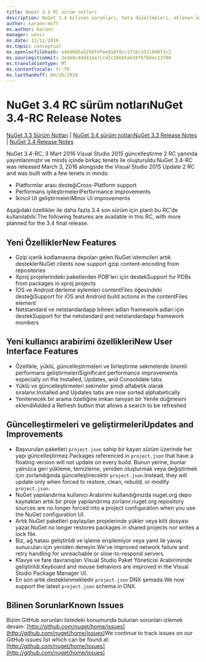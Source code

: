 ```yaml
---
title: NuGet 3.4 RC sürüm notları
description: NuGet 3.4 bilinen sorunları, hata düzeltmeleri, eklenen özellikleri ve dcr dahil olmak üzere RC sürüm notları.
author: karann-msft
ms.author: karann
manager: unnir
ms.date: 11/11/2016
ms.topic: conceptual
ms.openlocfilehash: e40d685a5256fdfee818f0cc1f1bc352c698f3c2
ms.sourcegitcommit: 3eab9c4dd41ea7ccd2c28bb5ab16f6fbbec13708
ms.translationtype: MT
ms.contentlocale: tr-TR
ms.lasthandoff: 04/26/2018
---
```

# <a name="nuget-34-rc-release-notes"></a><span data-ttu-id="7c4b8-103">NuGet 3.4 RC sürüm notları</span><span class="sxs-lookup"><span data-stu-id="7c4b8-103">NuGet 3.4-RC Release Notes</span></span>

<span data-ttu-id="7c4b8-104">[NuGet 3.3 Sürüm Notları](../release-notes/nuget-3.3.md) | [NuGet 3.4 sürüm notları](../release-notes/nuget-3.4.md)</span><span class="sxs-lookup"><span data-stu-id="7c4b8-104">[NuGet 3.3 Release Notes](../release-notes/nuget-3.3.md) | [NuGet 3.4 Release Notes](../release-notes/nuget-3.4.md)</span></span>

<span data-ttu-id="7c4b8-105">NuGet 3.4-RC, 3 Mart 2016 Visual Studio 2015 güncelleştirme 2 RC yanında yayımlanmıştır ve minds içinde birkaç tenets ile oluşturuldu:</span><span class="sxs-lookup"><span data-stu-id="7c4b8-105">NuGet 3.4-RC was released March 3, 2016 alongside the Visual Studio 2015 Update 2 RC and was built with a few tenets in minds:</span></span>

* <span data-ttu-id="7c4b8-106">Platformlar arası desteği</span><span class="sxs-lookup"><span data-stu-id="7c4b8-106">Cross-Platform support</span></span>
* <span data-ttu-id="7c4b8-107">Performans iyileştirmeleri</span><span class="sxs-lookup"><span data-stu-id="7c4b8-107">Performance improvements</span></span>
* <span data-ttu-id="7c4b8-108">İkincil UI geliştirmeleri</span><span class="sxs-lookup"><span data-stu-id="7c4b8-108">Minor UI improvements</span></span>

<span data-ttu-id="7c4b8-109">Aşağıdaki özellikler ile daha fazla 3.4 son sürüm için planlı bu RC'de kullanılabilir.</span><span class="sxs-lookup"><span data-stu-id="7c4b8-109">The following features are available in this RC, with more planned for the 3.4 final release.</span></span>

## <a name="new-features"></a><span data-ttu-id="7c4b8-110">Yeni Özellikler</span><span class="sxs-lookup"><span data-stu-id="7c4b8-110">New Features</span></span>

* <span data-ttu-id="7c4b8-111">Gzip içerik kodlamasına depoları gelen NuGet istemcileri artık destekler</span><span class="sxs-lookup"><span data-stu-id="7c4b8-111">NuGet clients now support gzip content-encoding from repositories</span></span>
* <span data-ttu-id="7c4b8-112">Xproj projelerindeki paketlerden PDB'leri için destek</span><span class="sxs-lookup"><span data-stu-id="7c4b8-112">Support for PDBs from packages in xproj projects</span></span>
* <span data-ttu-id="7c4b8-113">İOS ve Android derleme eylemleri contentFiles öğesindeki desteği</span><span class="sxs-lookup"><span data-stu-id="7c4b8-113">Support for iOS and Android build actions in the contentFiles element</span></span>
* <span data-ttu-id="7c4b8-114">Netstandard ve netstandardapp bilinen adları framework adları için destek</span><span class="sxs-lookup"><span data-stu-id="7c4b8-114">Support for the netstandard and netstandardapp framework monikers</span></span>

## <a name="new-user-interface-features"></a><span data-ttu-id="7c4b8-115">Yeni kullanıcı arabirimi özellikleri</span><span class="sxs-lookup"><span data-stu-id="7c4b8-115">New User Interface Features</span></span>

* <span data-ttu-id="7c4b8-116">Özellikle, yüklü, güncelleştirmeleri ve birleştirme sekmelerde önemli performans geliştirmeleri</span><span class="sxs-lookup"><span data-stu-id="7c4b8-116">Significant performance improvements especially on the Installed, Updates, and Consolidate tabs</span></span>
* <span data-ttu-id="7c4b8-117">Yüklü ve güncelleştirmeleri sekmeler şimdi alfabetik olarak sıralanır.</span><span class="sxs-lookup"><span data-stu-id="7c4b8-117">Installed and Updates tabs are now sorted alphabetically</span></span>
* <span data-ttu-id="7c4b8-118">Yenilenecek bir arama özelliğine imkan tanıyan bir Yenile düğmesini eklendi</span><span class="sxs-lookup"><span data-stu-id="7c4b8-118">Added a Refresh button that allows a search to be refreshed</span></span>

## <a name="updates-and-improvements"></a><span data-ttu-id="7c4b8-119">Güncelleştirmeleri ve geliştirmeleri</span><span class="sxs-lookup"><span data-stu-id="7c4b8-119">Updates and Improvements</span></span>

* <span data-ttu-id="7c4b8-120">Başvurulan paketleri `project.json` sahip bir kayan sürüm üzerinde her yapı güncelleştirmez.</span><span class="sxs-lookup"><span data-stu-id="7c4b8-120">Packages referenced in `project.json` that have a floating version will not update on every build.</span></span> <span data-ttu-id="7c4b8-121">Bunun yerine, bunlar yalnızca geri yükleme, temizleme, yeniden oluşturmak veya değiştirmek için zorlandığında güncelleştirecektir `project.json`.</span><span class="sxs-lookup"><span data-stu-id="7c4b8-121">Instead, they will update only when forced to restore, clean, rebuild, or modify `project.json`.</span></span>
* <span data-ttu-id="7c4b8-122">NuGet yapılandırma kullanıcı Arabirimi kullandığınızda nuget.org depo kaynakları artık bir proje yapılandırma zorlanır.</span><span class="sxs-lookup"><span data-stu-id="7c4b8-122">nuget.org repository sources are no longer forced into a project configuration when you use the NuGet configuration UI.</span></span>
* <span data-ttu-id="7c4b8-123">Artık NuGet paketleri paylaşılan projelerinde yükler veya kilit dosyası yazar.</span><span class="sxs-lookup"><span data-stu-id="7c4b8-123">NuGet no longer restores packages in shared projects nor writes a lock file.</span></span>
* <span data-ttu-id="7c4b8-124">Biz, ağ hatası geliştirildi ve işleme erişilemiyor veya yanıt ile yavaş sunucuları için yeniden deneyin.</span><span class="sxs-lookup"><span data-stu-id="7c4b8-124">We've improved network failure and retry handling for unreachable or slow-to-respond servers.</span></span>
* <span data-ttu-id="7c4b8-125">Klavye ve fare davranışları Visual Studio Paket Yöneticisi Arabiriminde geliştirildi.</span><span class="sxs-lookup"><span data-stu-id="7c4b8-125">Keyboard and mouse behaviors are improved in the Visual Studio Package Manager UI.</span></span>
* <span data-ttu-id="7c4b8-126">En son artık desteklenmektedir `project.json` DNX şemada.</span><span class="sxs-lookup"><span data-stu-id="7c4b8-126">We now support the latest `project.json` schema in DNX.</span></span>

## <a name="known-issues"></a><span data-ttu-id="7c4b8-127">Bilinen Sorunlar</span><span class="sxs-lookup"><span data-stu-id="7c4b8-127">Known Issues</span></span>

<span data-ttu-id="7c4b8-128">Bizim GitHub sorunları listedeki konumunda bulunan sorunları izlemek devam: [http://github.com/nuget/home/issues](http://github.com/nuget/home/issues)</span><span class="sxs-lookup"><span data-stu-id="7c4b8-128">We continue to track issues on our GitHub issues list which can be found at: [http://github.com/nuget/home/issues](http://github.com/nuget/home/issues)</span></span>